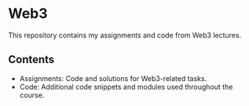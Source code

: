 # Web3
This repository contains my assignments and code from Web3 lectures.

## Contents

- Assignments: Code and solutions for Web3-related tasks.
- Code: Additional code snippets and modules used throughout the course.
